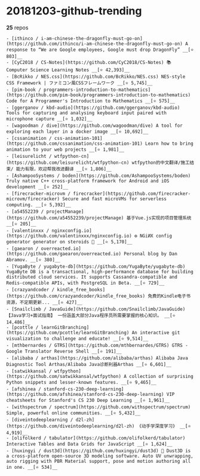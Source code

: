 # 20181203-github-trending
__25__ repos

    - [ithinco / i-am-chinese-the-dragonfly-must-go-on](https://github.com/ithinco/i-am-chinese-the-dragonfly-must-go-on) A response to “We are Google employees, Google must drop DragonFly” __[⭐ 803]__
    - [CyC2018 / CS-Notes](https://github.com/CyC2018/CS-Notes) 📚 Computer Science Learning Notes __[⭐ 42,393]__
    - [BcRikko / NES.css](https://github.com/BcRikko/NES.css) NES-style CSS Framework | ファミコン風CSSフレームワーク __[⭐ 5,745]__
    - [pim-book / programmers-introduction-to-mathematics](https://github.com/pim-book/programmers-introduction-to-mathematics) Code for A Programmer's Introduction to Mathematics __[⭐ 575]__
    - [ggerganov / kbd-audio](https://github.com/ggerganov/kbd-audio) Tools for capturing and analysing keyboard input paired with microphone capture __[⭐ 1,032]__
    - [wagoodman / dive](https://github.com/wagoodman/dive) A tool for exploring each layer in a docker image __[⭐ 10,692]__
    - [cssanimation / css-animation-101](https://github.com/cssanimation/css-animation-101) Learn how to bring animation to your web projects __[⭐ 1,981]__
    - [leisurelicht / wtfpython-cn](https://github.com/leisurelicht/wtfpython-cn) wtfpython的中文翻译/施工结束/ 能力有限，欢迎帮我改进翻译 __[⭐ 1,806]__
    - [AshampooSystems / boden](https://github.com/AshampooSystems/boden) Truly native C++ cross-platform framework for Android and iOS development __[⭐ 252]__
    - [firecracker-microvm / firecracker](https://github.com/firecracker-microvm/firecracker) Secure and fast microVMs for serverless computing. __[⭐ 5,392]__
    - [a54552239 / projectManage](https://github.com/a54552239/projectManage) 基于Vue.js实现的项目管理系统 __[⭐ 205]__
    - [valentinxxx / nginxconfig.io](https://github.com/valentinxxx/nginxconfig.io) ⚙️ NGiИX config generator generator on steroids 💉 __[⭐ 5,170]__
    - [gaearon / overreacted.io](https://github.com/gaearon/overreacted.io) Personal blog by Dan Abramov. __[⭐ 380]__
    - [YugaByte / yugabyte-db](https://github.com/YugaByte/yugabyte-db) YugaByte DB is a transactional, high-performance database for building distributed cloud services. It supports Cassandra-compatible and Redis-compatible APIs, with PostgreSQL in Beta. __[⭐ 729]__
    - [crazyandcoder / kindle_free_books](https://github.com/crazyandcoder/kindle_free_books) 免费的Kindle电子书资源，不定期更新... __[⭐ 427]__
    - [Snailclimb / JavaGuide](https://github.com/Snailclimb/JavaGuide) 【Java学习+面试指南】 一份涵盖大部分Java程序员所需要掌握的核心知识。 __[⭐ 14,486]__
    - [pcottle / learnGitBranching](https://github.com/pcottle/learnGitBranching) An interactive git visualization to challenge and educate! __[⭐ 9,514]__
    - [mthbernardes / GTRS](https://github.com/mthbernardes/GTRS) GTRS - Google Translator Reverse Shell __[⭐ 191]__
    - [alibaba / arthas](https://github.com/alibaba/arthas) Alibaba Java Diagnostic Tool Arthas/Alibaba Java诊断利器Arthas __[⭐ 6,601]__
    - [satwikkansal / wtfpython](https://github.com/satwikkansal/wtfpython) A collection of surprising Python snippets and lesser-known features. __[⭐ 9,465]__
    - [afshinea / stanford-cs-230-deep-learning](https://github.com/afshinea/stanford-cs-230-deep-learning) VIP cheatsheets for Stanford's CS 230 Deep Learning __[⭐ 1,961]__
    - [withspectrum / spectrum](https://github.com/withspectrum/spectrum) Simple, powerful online communities. __[⭐ 5,432]__
    - [diveintodeeplearning / d2l-zh](https://github.com/diveintodeeplearning/d2l-zh) 《动手学深度学习》 __[⭐ 4,919]__
    - [olifolkerd / tabulator](https://github.com/olifolkerd/tabulator) Interactive Tables and Data Grids for JavaScript __[⭐ 1,624]__
    - [huxingyi / dust3d](https://github.com/huxingyi/dust3d) 🐪 Dust3D is a cross-platform open-source 3D modeling software. Auto UV unwrapping, auto rigging with PBR Material support, pose and motion authoring all in one. __[⭐ 534]__
